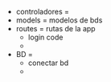 - controladores =
- models = modelos de bds
- routes = rutas de la app
  - login code
  -
- BD =
  - conectar bd
  -
